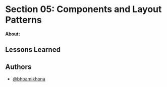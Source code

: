 # Section 05: Components and Layout Patterns

**About:**

## Lessons Learned

## Authors

- [@bhoamikhona](https://github.com/bhoamikhona)
